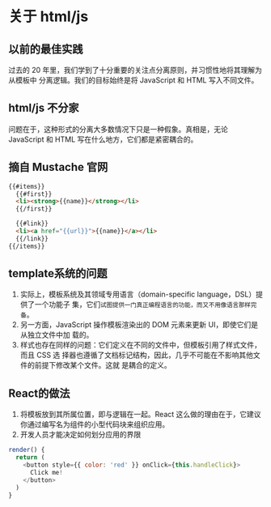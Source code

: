 # 关于 html/js


## 以前的最佳实践
过去的 20 年里，我们学到了十分重要的关注点分离原则，并习惯性地将其理解为从模板中
分离逻辑。我们的目标始终是将 JavaScript 和 HTML 写入不同文件。

## html/js 不分家
问题在于，这种形式的分离大多数情况下只是一种假象。真相是，无论 JavaScript 和 HTML
写在什么地方，它们都是紧密耦合的。


## 摘自 Mustache 官网
```html
{{#items}}
  {{#first}}
  <li><strong>{{name}}</strong></li>
  {{/first}}

  {{#link}}
  <li><a href="{{url}}">{{name}}</a></li>
  {{/link}}
{{/items}} 
```

## template系统的问题
1. 实际上，模板系统及其领域专用语言（domain-specific language，DSL）提供了一个功能子
集，它们`试图提供一门真正编程语言的功能，而又不用像语言那样完备`。
2. 另一方面，JavaScript 操作模板渲染出的 DOM 元素来更新 UI，即使它们是从独立文件中加
载的。
3. 样式也存在同样的问题：它们定义在不同的文件中，但模板引用了样式文件，而且 CSS 选
择器也遵循了文档标记结构，因此，几乎不可能在不影响其他文件的前提下修改某个文件。这就
是耦合的定义。

## React的做法
1. 将模板放到其所属位置，即与逻辑在一起。React 这么做的理由在于，它建议你通过编写名为组件的小型代码块来组织应用。
2. 开发人员才能决定如何划分应用的界限

```js
render() {
  return (
    <button style={{ color: 'red' }} onClick={this.handleClick}>
      Click me!
    </button>
  )
} 
```

